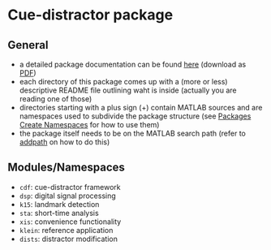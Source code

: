 Cue-distractor package
======================

General
-------

- a detailed package documentation can be found [here](https://github.com/murtex/cdp/blob/master/doc/cdp.pdf "package documentation") (download as [PDF](https://github.com/murtex/cdp/raw/master/doc/cdp.pdf "package documentation"))
- each directory of this package comes up with a (more or less) descriptive README file outlining waht is inside (actually you are reading one of those)
- directories starting with a plus sign (+) contain MATLAB sources and are namespaces used to subdivide the package structure (see [Packages Create Namespaces](https://www.mathworks.com/help/matlab/matlab_oop/scoping-classes-with-packages.html "MATLAB documentation") for how to use them)
- the package itself needs to be on the MATLAB search path (refer to [addpath](https://www.mathworks.com/help/matlab/ref/addpath.html "MATLAB documentation") on how to do this)

Modules/Namespaces
------------------

- `cdf`: cue-distractor framework
- `dsp`: digital signal processing
- `k15`: landmark detection
- `sta`: short-time analysis
- `xis`: convenience functionality
- `klein`: reference application
- `dists`: distractor modification

